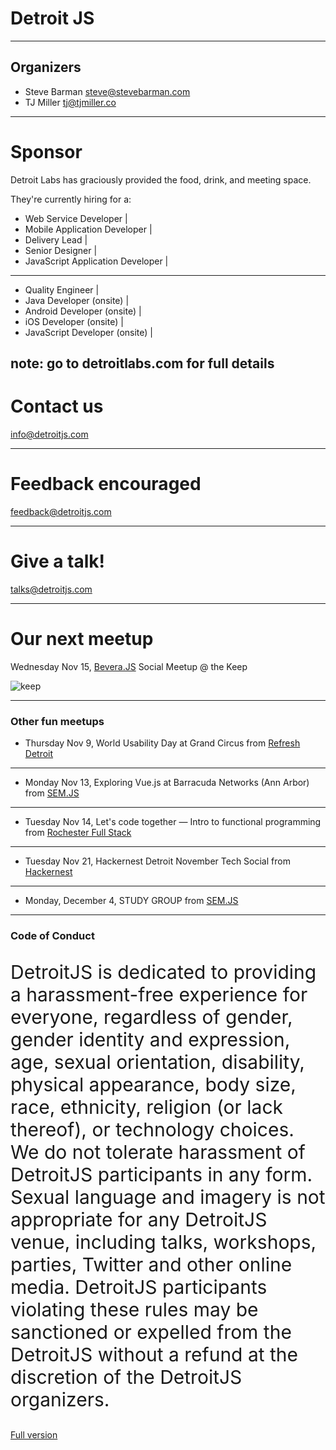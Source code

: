 # Detroit JS

---

## Organizers

- Steve Barman steve@stevebarman.com
- TJ Miller tj@tjmiller.co

--- 

# Sponsor

Detroit Labs has graciously provided the food, drink, and meeting space. 

They're currently hiring for a:

- Web Service Developer |
- Mobile Application Developer |
- Delivery Lead |
- Senior Designer |
- JavaScript Application Developer |

---

- Quality Engineer |
- Java Developer (onsite) |
- Android Developer (onsite) |
- iOS Developer (onsite) |
- JavaScript Developer (onsite) |

note: go to detroitlabs.com for full details
---

# Contact us

info@detroitjs.com

---

# Feedback encouraged

feedback@detroitjs.com

---

# Give a talk!

talks@detroitjs.com

---

# Our next meetup 

Wednesday Nov 15, [Bevera.JS](https://www.meetup.com/Detroit-Javascript/events/242717510/) Social Meetup @ the Keep

![keep](http://www.ecurrent.com/wp-content/uploads/2017/06/the-keep-detroit.jpg)

---

### Other fun meetups

- Thursday Nov 9, World Usability Day at Grand Circus from [Refresh Detroit](https://www.meetup.com/refreshdetroit/events/243123484/) 

---

- Monday Nov 13, Exploring Vue.js at Barracuda Networks (Ann Arbor) from [SEM.JS](https://www.meetup.com/SEM-JS/events/244195373/) 

---

- Tuesday Nov 14, Let's code together — Intro to functional programming from [Rochester Full Stack](https://www.meetup.com/Rochester-Full-Stack-Meetup/events/242021325/) 

---

- Tuesday Nov 21, Hackernest Detroit November Tech Social from [Hackernest](https://www.meetup.com/HackerNestDTW/events/235967805/) 
--- 

- Monday, December 4, STUDY GROUP from [SEM.JS](https://www.meetup.com/SEM-JS/events/243449523/) 

---

### Code of Conduct

<p style="font-size:30px">DetroitJS is dedicated to providing a harassment-free experience for everyone, regardless of gender, gender identity and expression, age, sexual orientation, disability, physical appearance, body size, race, ethnicity, religion (or lack thereof), or technology choices. We do not tolerate harassment of DetroitJS participants in any form. Sexual language and imagery is not appropriate for any DetroitJS venue, including talks, workshops, parties, Twitter and other online media. DetroitJS participants violating these rules may be sanctioned or expelled from the DetroitJS without a refund at the discretion of the DetroitJS organizers.</p>

[Full version](https://detroitjs.com/code-of-conduct)